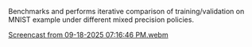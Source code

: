 Benchmarks and performs iterative comparison of training/validation on MNIST example under different mixed precision policies.


[Screencast from 09-18-2025 07:16:46 PM.webm](https://github.com/user-attachments/assets/b1e3cacf-bfb4-4c85-bae5-d733d0c2927d)
